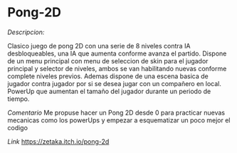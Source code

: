 # Pong-2D

*Descripcion:* 

Clasico juego de pong 2D con una serie de 8 niveles contra IA desbloqueables, una IA que aumenta conforme avanza el partido.
Dispone de un menu principal con menu de seleccion de skin para el jugador principal y selector de niveles, ambos se van habilitando nuevas conforme complete niveles previos.
Ademas dispone de una escena basica de jugador contra jugador por si se desea jugar con un compañero en local.
PowerUp que aumentan el tamaño del jugador durante un periodo de tiempo.


*Comentario*
Me propuse hacer un Pong 2D desde 0 para practicar nuevas mecanicas como los powerUps y empezar a esquematizar un poco mejor el codigo


*Link*
https://zetaka.itch.io/pong-2d


